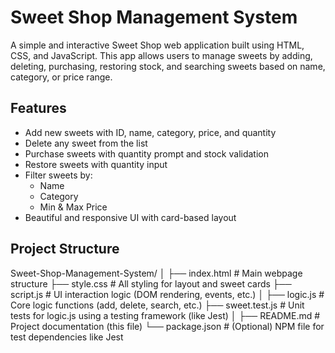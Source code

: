 #  Sweet Shop Management System

A simple and interactive Sweet Shop web application built using HTML, CSS, and JavaScript. This app allows users to manage sweets by adding, deleting, purchasing, restoring stock, and searching sweets based on name, category, or price range.

##  Features

-  Add new sweets with ID, name, category, price, and quantity
-  Delete any sweet from the list
- Purchase sweets with quantity prompt and stock validation
- Restore sweets with quantity input
- Filter sweets by:
  - Name
  - Category
  - Min & Max Price
- Beautiful and responsive UI with card-based layout

## Project Structure
Sweet-Shop-Management-System/
│
├── index.html # Main webpage structure
├── style.css # All styling for layout and sweet cards
├── script.js # UI interaction logic (DOM rendering, events, etc.)
│
├── logic.js # Core logic functions (add, delete, search, etc.)
├── sweet.test.js # Unit tests for logic.js using a testing framework (like Jest)
│
├── README.md # Project documentation (this file)
└── package.json # (Optional) NPM file for test dependencies like Jest

